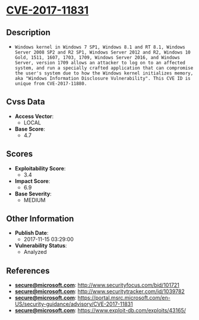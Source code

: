 
# [CVE-2017-11831](http://www.securityfocus.com/bid/101721)

## Description

- `Windows kernel in Windows 7 SP1, Windows 8.1 and RT 8.1, Windows Server 2008 SP2 and R2 SP1, Windows Server 2012 and R2, Windows 10 Gold, 1511, 1607, 1703, 1709, Windows Server 2016, and Windows Server, version 1709 allows an attacker to log on to an affected system, and run a specially crafted application that can compromise the user's system due to how the Windows kernel initializes memory, aka "Windows Information Disclosure Vulnerability". This CVE ID is unique from CVE-2017-11880.`

## Cvss Data

- **Access Vector**:
  - LOCAL
- **Base Score**:
  - 4.7

## Scores

- **Exploitability Score**:
  - 3.4
- **Impact Score**:
  - 6.9
- **Base Severity**:
  - MEDIUM

## Other Information

- **Publish Date**:
  - 2017-11-15 03:29:00
- **Vulnerability Status**:
  - Analyzed

## References

- **secure@microsoft.com**: http://www.securityfocus.com/bid/101721
- **secure@microsoft.com**: http://www.securitytracker.com/id/1039782
- **secure@microsoft.com**: https://portal.msrc.microsoft.com/en-US/security-guidance/advisory/CVE-2017-11831
- **secure@microsoft.com**: https://www.exploit-db.com/exploits/43165/

